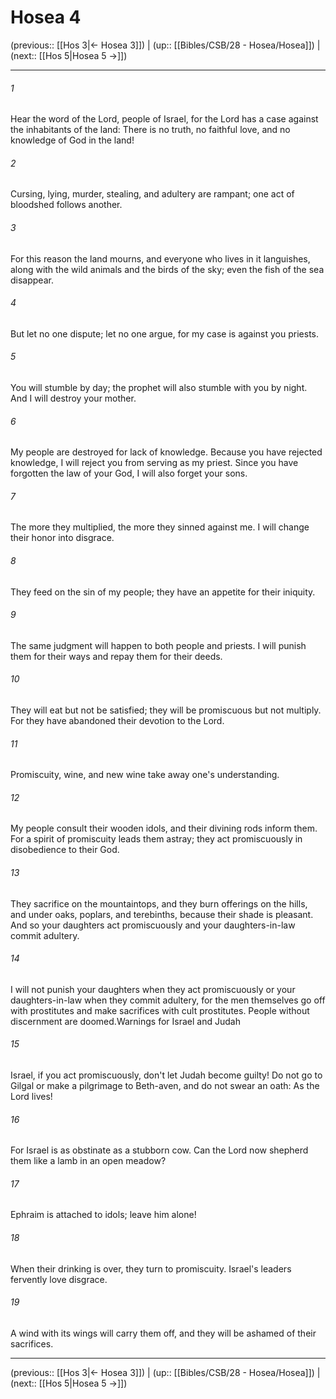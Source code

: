 # Hosea 4

(previous:: [[Hos 3|← Hosea 3]]) | (up:: [[Bibles/CSB/28 - Hosea/Hosea]]) | (next:: [[Hos 5|Hosea 5 →]])

***


###### 1 
Hear the word of the Lord, people of Israel, for the Lord has a case against the inhabitants of the land: There is no truth, no faithful love, and no knowledge of God in the land! 

###### 2 
Cursing, lying, murder, stealing, and adultery are rampant; one act of bloodshed follows another. 

###### 3 
For this reason the land mourns, and everyone who lives in it languishes, along with the wild animals and the birds of the sky; even the fish of the sea disappear. 

###### 4 
But let no one dispute; let no one argue, for my case is against you priests. 

###### 5 
You will stumble by day; the prophet will also stumble with you by night. And I will destroy your mother. 

###### 6 
My people are destroyed for lack of knowledge. Because you have rejected knowledge, I will reject you from serving as my priest. Since you have forgotten the law of your God, I will also forget your sons. 

###### 7 
The more they multiplied, the more they sinned against me. I will change their honor into disgrace. 

###### 8 
They feed on the sin of my people; they have an appetite for their iniquity. 

###### 9 
The same judgment will happen to both people and priests. I will punish them for their ways and repay them for their deeds. 

###### 10 
They will eat but not be satisfied; they will be promiscuous but not multiply. For they have abandoned their devotion to the Lord. 

###### 11 
Promiscuity, wine, and new wine take away one's understanding. 

###### 12 
My people consult their wooden idols, and their divining rods inform them. For a spirit of promiscuity leads them astray; they act promiscuously in disobedience to their God. 

###### 13 
They sacrifice on the mountaintops, and they burn offerings on the hills, and under oaks, poplars, and terebinths, because their shade is pleasant. And so your daughters act promiscuously and your daughters-in-law commit adultery. 

###### 14 
I will not punish your daughters when they act promiscuously or your daughters-in-law when they commit adultery, for the men themselves go off with prostitutes and make sacrifices with cult prostitutes. People without discernment are doomed.Warnings for Israel and Judah 

###### 15 
Israel, if you act promiscuously, don't let Judah become guilty! Do not go to Gilgal or make a pilgrimage to Beth-aven, and do not swear an oath: As the Lord lives! 

###### 16 
For Israel is as obstinate as a stubborn cow. Can the Lord now shepherd them like a lamb in an open meadow? 

###### 17 
Ephraim is attached to idols; leave him alone! 

###### 18 
When their drinking is over, they turn to promiscuity. Israel's leaders fervently love disgrace. 

###### 19 
A wind with its wings will carry them off, and they will be ashamed of their sacrifices.

***

(previous:: [[Hos 3|← Hosea 3]]) | (up:: [[Bibles/CSB/28 - Hosea/Hosea]]) | (next:: [[Hos 5|Hosea 5 →]])
